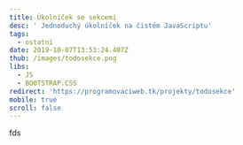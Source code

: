 ```yaml
---
title: Úkolníček se sekcemi
desc: ' Jednoduchý úkolníček na čistém JavaScriptu'
tags:
  - ostatní
date: 2019-10-07T13:53:24.407Z
thub: /images/todosekce.png
libs:
  - JS
  - BOOTSTRAP.CSS
redirect: 'https://programovaciweb.tk/projekty/todosekce'
mobile: true
scroll: false
---
```

 fds
